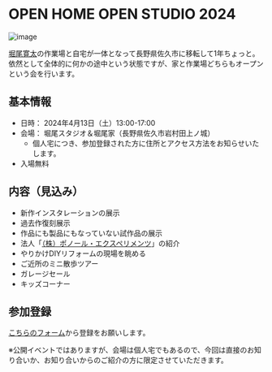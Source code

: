 # OPEN HOME OPEN STUDIO 2024
![image](https://github.com/kanta/OpenStudio2024/assets/1097902/95336bd7-7960-403c-965a-547fbd530686)

[堀尾寛太](https://horiokanta.com/)の作業場と自宅が一体となって長野県佐久市に移転して1年ちょっと。依然として全体的に何かの途中という状態ですが、家と作業場どちらもオープンという会を行います。

## 基本情報
- 日時： 2024年4月13日（土）13:00-17:00
- 会場： 堀尾スタジオ＆堀尾家（長野県佐久市岩村田上ノ城）
  - 個人宅につき、参加登録された方に住所とアクセス方法をお知らせいたします。
- 入場無料
 
## 内容（見込み）
- 新作インスタレーションの展示
- 過去作復刻展示
- 作品にも製品にもなっていない試作品の展示
- 法人「[（株）ポノール・エクスペリメンツ](https://ponoor.com/)」の紹介
- やりかけDIYリフォームの現場を眺める
- ご近所のミニ散歩ツアー
- ガレージセール
- キッズコーナー

## 参加登録
[こちらのフォーム](https://docs.google.com/forms/d/1lhzb7XwlRHWgd9XNmenYOhGv0y0wSqm278sAvCR6YCc/edit
)から登録をお願いします。

※公開イベントではありますが、会場は個人宅でもあるので、今回は直接のお知り合いか、お知り合いからのご紹介の方に限定させていただきます。
